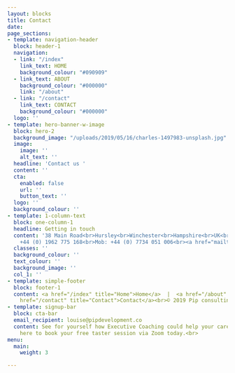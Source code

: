```yaml
---
layout: blocks
title: Contact
date: 
page_sections:
- template: navigation-header
  block: header-1
  navigation:
  - link: "/index"
    link_text: HOME
    background_colour: "#090909"
  - link_text: ABOUT
    background_colour: "#000000"
    link: "/about"
  - link: "/contact"
    link_text: CONTACT
    background_colour: "#000000"
  logo: ''
- template: hero-banner-w-image
  block: hero-2
  background_image: "/uploads/2019/05/16/charles-1497983-unsplash.jpg"
  image:
    image: ''
    alt_text: ''
  headline: 'Contact us '
  content: ''
  cta:
    enabled: false
    url: ''
    button_text: ''
  logo: ''
  background_colour: ''
- template: 1-column-text
  block: one-column-1
  headline: Getting in touch
  content: '38 Main Road<br>Hursley<br>Winchester<br>Hampshire<br>UK<br>SO21 2JW<br><br>Tel:
    +44 (0) 1962 775 168<br>Mob: +44 (0) 7734 051 006<br><a href="mailto:Louise@pipdevelopment.co">Louise@pipdevelopment.co</a><br>'
  classes: ''
  background_colour: ''
  text_colour: ''
  background_image: ''
  col_1: ''
- template: simple-footer
  block: footer-1
  content: <a href="/index" title="Home">Home</a>  |  <a href="/about" title="About">About</a>  |  <a
    href="/contact" title="Contact">Contact</a><br>© 2019 Pip consulting
- template: signup-bar
  block: cta-bar
  email_recipient: louise@pipdevelopment.co
  content: See for yourself how Executive Coaching could help your career and business<br><br>Click
    here to book your free taster session via Zoom today.<br>
menu:
  main:
    weight: 3

---
```

